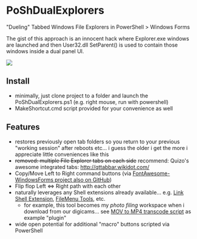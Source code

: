 # PoShDualExplorers
"Dueling" Tabbed Windows File Explorers in PowerShell > Windows Forms

The gist of this approach is an innocent hack where Explorer.exe windows are launched and then User32.dll SetParent() is used to contain those windows inside a dual panel UI.

![](https://1.bp.blogspot.com/-6g-Qt9mZPP8/Vx6LzJUMiMI/AAAAAAAAUAU/lrnjzdHq-JQ-LfHTFMUdHK1FlgGk3dD9wCLcB/s1600/Snap7.jpg)

## Install
* minimally, just clone project to a folder and launch the PoShDualExplorers.ps1 (e.g. right mouse, run with powershell)
* MakeShortcut.cmd script provided for your convenience as well

## Features
* restores previously open tab folders so you return to your previous "working session" after reboots etc... i guess the older i get the more i appreciate little conveniences like this
* ~~removed: multiple File Explorer tabs on each side~~ recommend: Quizo's awesome integrated tabs: http://qttabbar.wikidot.com/ 
* Copy/Move Left to Right command buttons (via [FontAwesome-WindowsForms project also on GitHub](https://github.com/denwilliams/FontAwesome-WindowsForms))
* Flip flop Left <=> Right path with each other
* naturally leverages any Shell extensions already available... e.g. [Link Shell Extension](http://schinagl.priv.at/nt/hardlinkshellext/linkshellextension.html), [FileMenu Tools](http://www.lopesoft.com/index.php/en/products/filemenutools), etc.
	* for example, this tool becomes my *photo filing* workspace when i download from our digicams... see [MOV to MP4 transcode script](http://www.beejblog.com/2015/11/transcode-iphone-mov-to-mp4-handbrake.html) as example "plugin"  
* wide open potential for additional "macro" buttons scripted via PowerShell
